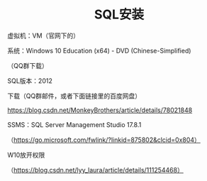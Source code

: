 # <center>SQL安装</center>

虚拟机：VM（官网下的）



系统：Windows 10 Education (x64) - DVD (Chinese-Simplified) 

（QQ群下载）



SQL版本：2012

下载（QQ群邮件，或者下面链接里的百度网盘）

https://blog.csdn.net/MonkeyBrothers/article/details/78021848



SSMS：SQL Server Management Studio 17.8.1

（https://go.microsoft.com/fwlink/?linkid=875802&clcid=0x804）



W10放开权限

（https://blog.csdn.net/lyy_laura/article/details/111254468）